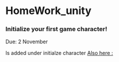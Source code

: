# HomeWork_unity

### Initialize your first game character! 
Due: 2 November

Is added under initialze character
[Also here : ](https://github.com/gulfurs/HomeWork_unity/tree/main/Initialize%20character )


